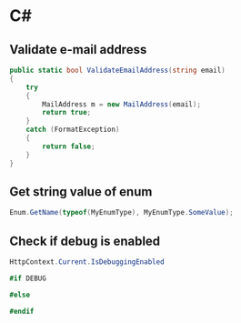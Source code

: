 C#
===

## Validate e-mail address

```cs
public static bool ValidateEmailAddress(string email)
{
    try
    {
        MailAddress m = new MailAddress(email);
        return true;
    }
    catch (FormatException)
    {
        return false;
    }
}
```

## Get string value of enum

```cs
Enum.GetName(typeof(MyEnumType), MyEnumType.SomeValue);
```

## Check if debug is enabled

```cs
HttpContext.Current.IsDebuggingEnabled

#if DEBUG

#else

#endif
```

